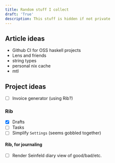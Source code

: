 ```yaml
---
title: Random stuff I collect
draft: 'True'
description: This stuff is hidden if not private
---
```


## Article ideas

- Github CI for OSS haskell projects
- Lens and friends
- string types
- personal nix cache
- mtl

## Project ideas

- [ ] Invoice generator (using Rib?)

### Rib

- [X] Drafts
- [ ] Tasks
- [ ] Simplify `Settings` (seems gobbled together)

#### Rib, for journaling

- [ ] Render Seinfeld diary view of good/bad/etc.

